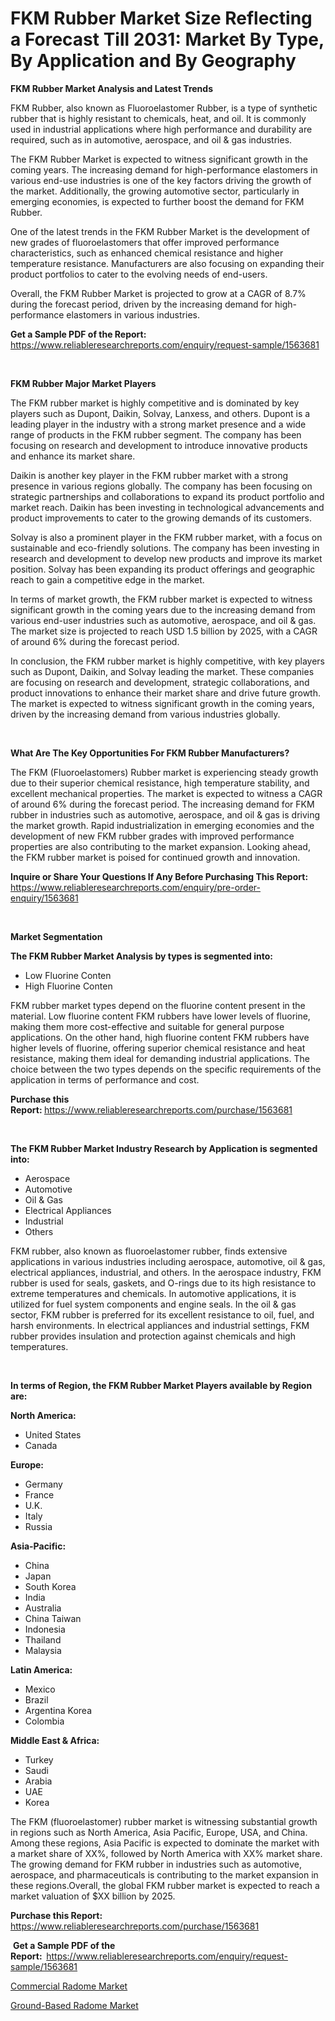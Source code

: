 <p><h1>FKM Rubber Market Size Reflecting a Forecast Till 2031: Market By Type, By Application and By Geography</h1></p><p><strong>FKM Rubber Market Analysis and Latest Trends</strong></p>
<p><p>FKM Rubber, also known as Fluoroelastomer Rubber, is a type of synthetic rubber that is highly resistant to chemicals, heat, and oil. It is commonly used in industrial applications where high performance and durability are required, such as in automotive, aerospace, and oil & gas industries.</p><p>The FKM Rubber Market is expected to witness significant growth in the coming years. The increasing demand for high-performance elastomers in various end-use industries is one of the key factors driving the growth of the market. Additionally, the growing automotive sector, particularly in emerging economies, is expected to further boost the demand for FKM Rubber.</p><p>One of the latest trends in the FKM Rubber Market is the development of new grades of fluoroelastomers that offer improved performance characteristics, such as enhanced chemical resistance and higher temperature resistance. Manufacturers are also focusing on expanding their product portfolios to cater to the evolving needs of end-users.</p><p>Overall, the FKM Rubber Market is projected to grow at a CAGR of 8.7% during the forecast period, driven by the increasing demand for high-performance elastomers in various industries.</p></p>
<p><strong>Get a Sample PDF of the Report:&nbsp;</strong> <a href="https://www.reliableresearchreports.com/enquiry/request-sample/1563681">https://www.reliableresearchreports.com/enquiry/request-sample/1563681</a></p>
<p>&nbsp;</p>
<p><strong>FKM Rubber Major Market Players</strong></p>
<p><p>The FKM rubber market is highly competitive and is dominated by key players such as Dupont, Daikin, Solvay, Lanxess, and others. Dupont is a leading player in the industry with a strong market presence and a wide range of products in the FKM rubber segment. The company has been focusing on research and development to introduce innovative products and enhance its market share.</p><p>Daikin is another key player in the FKM rubber market with a strong presence in various regions globally. The company has been focusing on strategic partnerships and collaborations to expand its product portfolio and market reach. Daikin has been investing in technological advancements and product improvements to cater to the growing demands of its customers.</p><p>Solvay is also a prominent player in the FKM rubber market, with a focus on sustainable and eco-friendly solutions. The company has been investing in research and development to develop new products and improve its market position. Solvay has been expanding its product offerings and geographic reach to gain a competitive edge in the market.</p><p>In terms of market growth, the FKM rubber market is expected to witness significant growth in the coming years due to the increasing demand from various end-user industries such as automotive, aerospace, and oil & gas. The market size is projected to reach USD 1.5 billion by 2025, with a CAGR of around 6% during the forecast period.</p><p>In conclusion, the FKM rubber market is highly competitive, with key players such as Dupont, Daikin, and Solvay leading the market. These companies are focusing on research and development, strategic collaborations, and product innovations to enhance their market share and drive future growth. The market is expected to witness significant growth in the coming years, driven by the increasing demand from various industries globally.</p></p>
<p>&nbsp;</p>
<p><strong>What Are The Key Opportunities For FKM Rubber Manufacturers?</strong></p>
<p><p>The FKM (Fluoroelastomers) Rubber market is experiencing steady growth due to their superior chemical resistance, high temperature stability, and excellent mechanical properties. The market is expected to witness a CAGR of around 6% during the forecast period. The increasing demand for FKM rubber in industries such as automotive, aerospace, and oil & gas is driving the market growth. Rapid industrialization in emerging economies and the development of new FKM rubber grades with improved performance properties are also contributing to the market expansion. Looking ahead, the FKM rubber market is poised for continued growth and innovation.</p></p>
<p><strong>Inquire or Share Your Questions If Any Before Purchasing This Report:</strong> <a href="https://www.reliableresearchreports.com/enquiry/pre-order-enquiry/1563681">https://www.reliableresearchreports.com/enquiry/pre-order-enquiry/1563681</a></p>
<p>&nbsp;</p>
<p><strong>Market Segmentation</strong></p>
<p><strong>The FKM Rubber Market Analysis by types is segmented into:</strong></p>
<p><ul><li>Low Fluorine Conten</li><li>High Fluorine Conten</li></ul></p>
<p><p>FKM rubber market types depend on the fluorine content present in the material. Low fluorine content FKM rubbers have lower levels of fluorine, making them more cost-effective and suitable for general purpose applications. On the other hand, high fluorine content FKM rubbers have higher levels of fluorine, offering superior chemical resistance and heat resistance, making them ideal for demanding industrial applications. The choice between the two types depends on the specific requirements of the application in terms of performance and cost.</p></p>
<p><strong>Purchase this Report:&nbsp;</strong><a href="https://www.reliableresearchreports.com/purchase/1563681">https://www.reliableresearchreports.com/purchase/1563681</a></p>
<p>&nbsp;</p>
<p><strong>The FKM Rubber Market Industry Research by Application is segmented into:</strong></p>
<p><ul><li>Aerospace</li><li>Automotive</li><li>Oil & Gas</li><li>Electrical Appliances</li><li>Industrial</li><li>Others</li></ul></p>
<p><p>FKM rubber, also known as fluoroelastomer rubber, finds extensive applications in various industries including aerospace, automotive, oil & gas, electrical appliances, industrial, and others. In the aerospace industry, FKM rubber is used for seals, gaskets, and O-rings due to its high resistance to extreme temperatures and chemicals. In automotive applications, it is utilized for fuel system components and engine seals. In the oil & gas sector, FKM rubber is preferred for its excellent resistance to oil, fuel, and harsh environments. In electrical appliances and industrial settings, FKM rubber provides insulation and protection against chemicals and high temperatures.</p></p>
<p>&nbsp;</p>
<p><strong>In terms of Region, the FKM Rubber Market Players available by Region are:</strong></p>
<p>
    <p> <strong> North America: </strong>
        <ul>
            <li>United States</li>
            <li>Canada</li>
        </ul>
        </p> 
    <p> <strong> Europe: </strong>
        <ul>
            <li>Germany</li>
            <li>France</li>
            <li>U.K.</li>
            <li>Italy</li>
            <li>Russia</li>
        </ul>
        </p> 
    <p> <strong> Asia-Pacific: </strong>
        <ul>
            <li>China</li>
            <li>Japan</li>
            <li>South Korea</li>
            <li>India</li>
            <li>Australia</li>
            <li>China Taiwan</li>
            <li>Indonesia</li>
            <li>Thailand</li>
            <li>Malaysia</li>
        </ul>
        </p> 
    <p> <strong> Latin America: </strong>
        <ul>
            <li>Mexico</li>
            <li>Brazil</li>
            <li>Argentina Korea</li>
            <li>Colombia</li>
        </ul>
        </p> 
    <p> <strong> Middle East & Africa: </strong>
        <ul>
            <li>Turkey</li>
            <li>Saudi</li>
            <li>Arabia</li>
            <li>UAE</li>
            <li>Korea</li>
        </ul>
    </p>
    </p>
<p><p>The FKM (fluoroelastomer) rubber market is witnessing substantial growth in regions such as North America, Asia Pacific, Europe, USA, and China. Among these regions, Asia Pacific is expected to dominate the market with a market share of XX%, followed by North America with XX% market share. The growing demand for FKM rubber in industries such as automotive, aerospace, and pharmaceuticals is contributing to the market expansion in these regions.Overall, the global FKM rubber market is expected to reach a market valuation of $XX billion by 2025.</p></p>
<p><strong>Purchase this Report: </strong><a href="https://www.reliableresearchreports.com/purchase/1563681">https://www.reliableresearchreports.com/purchase/1563681</a></p>
<p>&nbsp;<strong>Get a Sample PDF of the Report:&nbsp;&nbsp;</strong><a href="https://www.reliableresearchreports.com/enquiry/request-sample/1563681">https://www.reliableresearchreports.com/enquiry/request-sample/1563681</a></p>
<p><strong></strong></p>
<p><p><a href="https://cedar-agate-3da.notion.site/Insights-into-Commercial-Radome-Market-Size-Analysing-Market-Share-Trends-and-Growth-from-2024-to-805cb517a31343ca9e3acd50397c884c">Commercial Radome Market</a></p><p><a href="https://circular-yam-9b9.notion.site/Ground-Based-Radome-Market-Provides-Detailed-Segmentation-of-this-Market-based-on-Type-Application--6d9b6ecf62634e008f27623353adcf69">Ground-Based Radome Market</a></p></p>